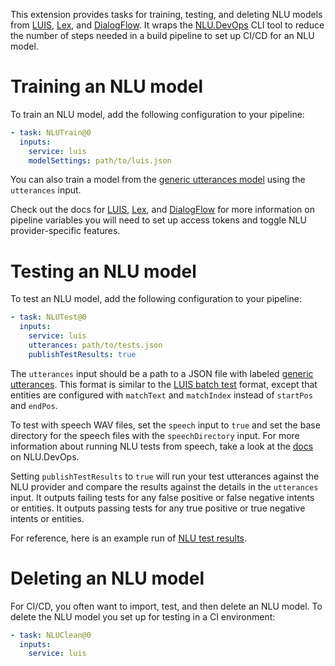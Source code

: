 This extension provides tasks for training, testing, and deleting NLU models from [LUIS](https://luis.ai), [Lex](https://aws.amazon.com/lex), and [DialogFlow](https://dialogflow.com). It wraps the [NLU.DevOps](https://github.com/microsoft/NLU.DevOps) CLI tool to reduce the number of steps needed in a build pipeline to set up CI/CD for an NLU model.

# Training an NLU model

To train an NLU model, add the following configuration to your pipeline:
```yaml
- task: NLUTrain@0
  inputs:
    service: luis
    modelSettings: path/to/luis.json
```
You can also train a model from the [generic utterances model](https://github.com/microsoft/NLU.DevOps/blob/master/docs/GenericUtterances.md) using the `utterances` input.

Check out the docs for [LUIS](https://github.com/microsoft/NLU.DevOps/blob/master/docs/LuisSecrets.md), [Lex](https://github.com/microsoft/NLU.DevOps/blob/master/docs/LexSecrets.md), and [DialogFlow](https://github.com/microsoft/NLU.DevOps/blob/master/docs/DialogFlowSecrets.md) for more information on pipeline variables you will need to set up access tokens and toggle NLU provider-specific features.

# Testing an NLU model

To test an NLU model, add the following configuration to your pipeline:
```yaml
- task: NLUTest@0
  inputs:
    service: luis
    utterances: path/to/tests.json
    publishTestResults: true
```

The `utterances` input should be a path to a JSON file with labeled [generic utterances](https://github.com/microsoft/NLU.DevOps/blob/master/docs/GenericUtterances.md). This format is similar to the [LUIS batch test](https://docs.microsoft.com/en-us/azure/cognitive-services/luis/luis-concept-batch-test#batch-file-format) format, except that entities are configured with `matchText` and `matchIndex` instead of `startPos` and `endPos`.

To test with speech WAV files, set the `speech` input to `true` and set the base directory for the speech files with the `speechDirectory` input. For more information about running NLU tests from speech, take a look at the [docs](https://github.com/microsoft/NLU.DevOps/blob/master/docs/Test.md#getting-started-with-speech) on NLU.DevOps.

Setting `publishTestResults` to `true` will run your test utterances against the NLU provider and compare the results against the details in the `utterances` input. It outputs failing tests for any false positive or false negative intents or entities. It outputs passing tests for any true positive or true negative intents or entities.

For reference, here is an example run of [NLU test results](https://dev.azure.com/NLUDevOps/NLU.DevOps/_build/results?buildId=574&view=ms.vss-test-web.build-test-results-tab).

# Deleting an NLU model

For CI/CD, you often want to import, test, and then delete an NLU model. To delete the NLU model you set up for testing in a CI environment:
```yaml
- task: NLUClean@0
  inputs:
    service: luis
```
